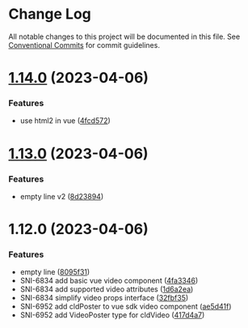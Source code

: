 # Change Log

All notable changes to this project will be documented in this file.
See [Conventional Commits](https://conventionalcommits.org) for commit guidelines.

# [1.14.0](https://github.com/cloudinary/frontend-frameworks/compare/@cloudinary/vue@1.13.0...@cloudinary/vue@1.14.0) (2023-04-06)


### Features

* use html2 in vue ([4fcd572](https://github.com/cloudinary/frontend-frameworks/commit/4fcd57265411b7b9abfefa9585137470095b5db5))





# [1.13.0](https://github.com/cloudinary/frontend-frameworks/compare/@cloudinary/vue@1.12.0...@cloudinary/vue@1.13.0) (2023-04-06)


### Features

* empty line v2 ([8d23894](https://github.com/cloudinary/frontend-frameworks/commit/8d23894e60e234af849bd73f7d344630bbd31591))





# 1.12.0 (2023-04-06)


### Features

* empty line ([8095f31](https://github.com/cloudinary/frontend-frameworks/commit/8095f31439a770c5bce389cf55b4b1df4261bc5e))
* SNI-6834 add basic vue video component ([4fa3346](https://github.com/cloudinary/frontend-frameworks/commit/4fa3346ae74ab0a274a93faca4c6328dc5cb223b))
* SNI-6834 add supported video attributes ([1d6a2ea](https://github.com/cloudinary/frontend-frameworks/commit/1d6a2eaca93d6ca12d300481a7751cb9f6cecc8b))
* SNI-6834 simplify video props interface ([32fbf35](https://github.com/cloudinary/frontend-frameworks/commit/32fbf358fe7115ed90a15e024458a6a76aef5348))
* SNI-6952 add cldPoster to vue sdk video component ([ae5d41f](https://github.com/cloudinary/frontend-frameworks/commit/ae5d41f8959329530ec49a687d3d5babf0137ec4))
* SNI-6952 add VideoPoster type for cldVideo ([417d4a7](https://github.com/cloudinary/frontend-frameworks/commit/417d4a77b30d614b2508c89ded6a28e58decbc88))
